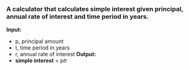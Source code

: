 ### A calculator that calculates simple interest given principal, annual rate of interest and time period in years.
**Input:**
   * p, principal amount
   * t, time period in years
   * r, annual rate of interest
**Output:**
   * **simple interest** = p*t*r

